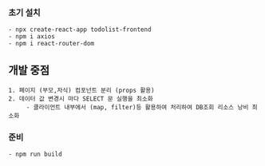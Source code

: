 ### 초기 설치
    - npx create-react-app todolist-frontend
    - npm i axios
    - npm i react-router-dom

## 개발 중점
    1. 페이지 (부모,자식) 컴포넌트 분리 (props 활용)
    2. 데이터 값 변경시 마다 SELECT 문 실행을 최소화 
         - 클라이언트 내부에서 (map, filter)등 활용하여 처리하여 DB조회 리소스 낭비 최소화
         
         

### 준비
    - npm run build
    